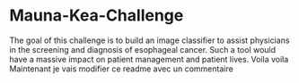 # Mauna-Kea-Challenge
The goal of this challenge is to build an image classifier to assist physicians in the screening and diagnosis of esophageal cancer. Such a tool would have a massive impact on patient management and patient lives.
Voila voila
Maintenant je vais modifier ce readme avec un commentaire 
